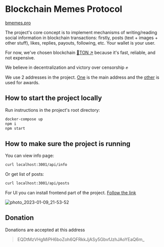 # Blockchain Memes Protocol
[bmemes.pro](https://bmemes.pro)

The project's core concept is to implement mechanisms of writing/reading social information in blockchain transactions: firstly, posts (text + images + other stuff), likes, replies, payouts, following, etc. Your wallet is your user.  
  
For now, we've chosen blockchain [💎TON ↗️](https://ton.org/) because it's fast, reliable, and not expensive.  
  
We believe in decentralization and victory over censorship ✊

We use 2 addresses in the project. [One](https://tonscan.org/address/EQBqIji2RzfQGDJY_EMSNwyLY7gH1FhFxxEQ_TOuOlTuknuY) is the main address and the [other](https://tonscan.org/address/EQDifTapbAyNTphePcCtpfc3D7lEOJ3vC5-nUzgqVt1OpMwy) is used for awards.

## How to start the project locally
Run instructions in the project's root directory:
```bash
docker-compose up
npm i
npm start
```

## How to make sure the project is running
You can view info page:
```bash
curl localhost:3001/api/info
```
Or get list of posts:
```bash
curl localhost:3001/api/posts
```
For UI you can install frontend part of the project. [Follow the link](https://github.com/bmemes-pro/bm-front)

![photo_2023-01-09_21-53-52](https://user-images.githubusercontent.com/126398613/221855301-996a5329-d99f-481e-812e-e30030e69f90.jpg)

## Donation
Donations are accepted at this address
> EQDtMzVHgMiPH6boZoh6QFRkkJjASy5GbvfJzhJAoYEaQ6m_
